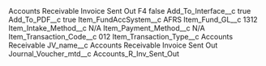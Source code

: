 <?xml version="1.0" encoding="UTF-8"?>
<CustomMetadata xmlns="http://soap.sforce.com/2006/04/metadata" xmlns:xsi="http://www.w3.org/2001/XMLSchema-instance" xmlns:xsd="http://www.w3.org/2001/XMLSchema">
    <label>Accounts Receivable Invoice Sent Out F4</label>
    <protected>false</protected>
    <values>
        <field>Add_To_Interface__c</field>
        <value xsi:type="xsd:boolean">true</value>
    </values>
    <values>
        <field>Add_To_PDF__c</field>
        <value xsi:type="xsd:boolean">true</value>
    </values>
    <values>
        <field>Item_FundAccSystem__c</field>
        <value xsi:type="xsd:string">AFRS</value>
    </values>
    <values>
        <field>Item_Fund_GL__c</field>
        <value xsi:type="xsd:string">1312</value>
    </values>
    <values>
        <field>Item_Intake_Method__c</field>
        <value xsi:type="xsd:string">N/A</value>
    </values>
    <values>
        <field>Item_Payment_Method__c</field>
        <value xsi:type="xsd:string">N/A</value>
    </values>
    <values>
        <field>Item_Transaction_Code__c</field>
        <value xsi:type="xsd:string">012</value>
    </values>
    <values>
        <field>Item_Transaction_Type__c</field>
        <value xsi:type="xsd:string">Accounts Receivable</value>
    </values>
    <values>
        <field>JV_name__c</field>
        <value xsi:type="xsd:string">Accounts Receivable Invoice Sent Out</value>
    </values>
    <values>
        <field>Journal_Voucher_mtd__c</field>
        <value xsi:type="xsd:string">Accounts_R_Inv_Sent_Out</value>
    </values>
</CustomMetadata>
